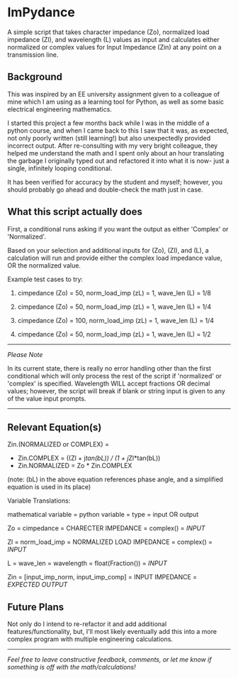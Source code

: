 ImPydance
==========

A simple script that takes character impedance (Zo), normalized load impedance (Zl), and wavelength (L) values as input and calculates either normalized or complex values for Input Impedance (Zin) at any point on a transmission line.

Background
----------

This was inspired by an EE university assignment given to a colleague of mine which I am using as a learning tool for Python, as well as some basic electrical engineering mathematics.

I started this project a few months back while I was in the middle of a python course, and when I came back to this I saw that it was, as expected, not only poorly written (still learning!) but also unexpectedly provided incorrect output. After re-consulting with my very bright colleague, they helped me understand the math and I spent only about an hour translating the garbage I originally typed out and refactored it into what it is now- just a single, infinitely looping conditional.

It has been verified for accuracy by the student and myself; however, you should probably go ahead and double-check the math just in case.


What this script actually does
------------------------------

First, a conditional runs asking if you want the output as either 'Complex' or 'Normalized'.

Based on your selection and additional inputs for (Zo), (Zl), and (L), a calculation will run and provide either the complex load impedance value, OR the normalized value.

Example test cases to try:

1. cimpedance (Zo) = 50, norm_load_imp (zL) = 1, wave_len (L) = 1/8

2. cimpedance (Zo) = 50, norm_load_imp (zL) = 1, wave_len (L) = 1/4

3. cimpedance (Zo) = 100, norm_load_imp (zL) = 1, wave_len (L) = 1/4

4. cimpedance (Zo) = 50, norm_load_imp (zL) = 1, wave_len (L) = 1/2

***
*Please Note*

In its current state, there is really no error handling other than the first conditional which will only process the rest of the script if 'normalized' or 'complex' is specified.
Wavelength WILL accept fractions OR decimal values; however, the script will break if blank or string input is given to any of the value input prompts.
***

Relevant Equation(s)
--------------------

Zin.(NORMALIZED or COMPLEX) =
 * Zin.COMPLEX = ((Zl + j*tan(bL)) / (1 + j*Zl*tan(bL))
 * Zin.NORMALIZED = Zo * Zin.COMPLEX

(note: (bL) in the above equation references phase angle, and a simplified equation is used in its place)

Variable Translations:

mathematical variable = python variable = type = input OR output

Zo = cimpedance = CHARECTER IMPEDANCE = complex() = *INPUT*

Zl = norm_load_imp = NORMALIZED LOAD IMPEDANCE = complex() = *INPUT*

L = wave_len = wavelength = float(Fraction()) = *INPUT*

Zin = [input_imp_norm, input_imp_comp] = INPUT IMPEDANCE = *EXPECTED OUTPUT*


Future Plans
------------

Not only do I intend to re-refactor it and add additional features/functionality, but, I'll most likely eventually add this into a more complex program with multiple engineering calculations.

---
*Feel free to leave constructive feedback, comments, or let me know if something is off with the math/calculations!*
